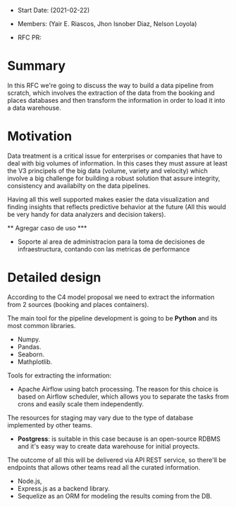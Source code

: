 - Start Date: (2021-02-22)

- Members: (Yair E. Riascos, Jhon Isnober Diaz, Nelson Loyola)

- RFC PR: 

  

# Summary

In this RFC we're going to discuss the way to build a data pipeline from scratch, which involves the extraction of the data from the booking and places databases and then transform the information in order to load it into a data warehouse.

  

# Motivation

Data treatment is a critical issue for enterprises or companies that have to deal with big volumes of information. In this cases they must assure at least the V3 principels of the big data (volume, variety and velocity) which involve a big challenge for building a robust solution that assure integrity, consistency and availabilty on the data pipelines.

Having all this well supported makes easier the data visualization and finding insights that reflects predictive behavior at the future (All this would be very handy for data analyzers and decision takers).

** Agregar caso de uso ***
- Soporte al area de administracion para la toma de decisiones de infraestructura, contando con las metricas de performance

  

# Detailed design

According to the C4 model proposal we need to extract the information from 2  sources (booking and places containers).
 
The main tool for the pipeline development is going to be **Python** and its most common libraries. 

- Numpy.
- Pandas.
- Seaborn.
- Mathplotlib.

Tools for extracting the information:

 - Apache Airflow using batch processing.
The reason for this choice is based on Airflow scheduler, which allows you to separate the tasks from crons and easily scale them independently. 

The resources for staging may vary due to the type of database implemented by other teams. 

- **Postgress**: is suitable in this case because is an open-source RDBMS  and it's easy way to create data warehouse for initial proyects.

The outcome of all this will be delivered via API REST service, so there'll be endpoints that allows other teams read all the curated information.

- Node.js, 
- Express.js as a backend library.
- Sequelize as an ORM for modeling the results coming from the DB.


